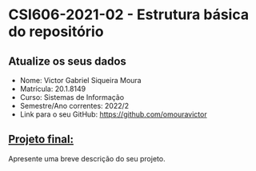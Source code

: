 # **CSI606-2021-02 - Estrutura básica do repositório**

## Atualize os seus dados

- Nome: Victor Gabriel Siqueira Moura
- Matrícula: 20.1.8149
- Curso: Sistemas de Informação
- Semestre/Ano correntes: 2022/2
- Link para o seu GitHub: https://github.com/omouravictor

## [Projeto final:](./Projeto/README.md)

Apresente uma breve descrição do seu projeto.
